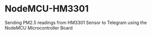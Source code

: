 # NodeMCU-HM3301
Sending PM2.5 readings from HM3301 Sensor to Telegram using the NodeMCU Microcontroller Board
